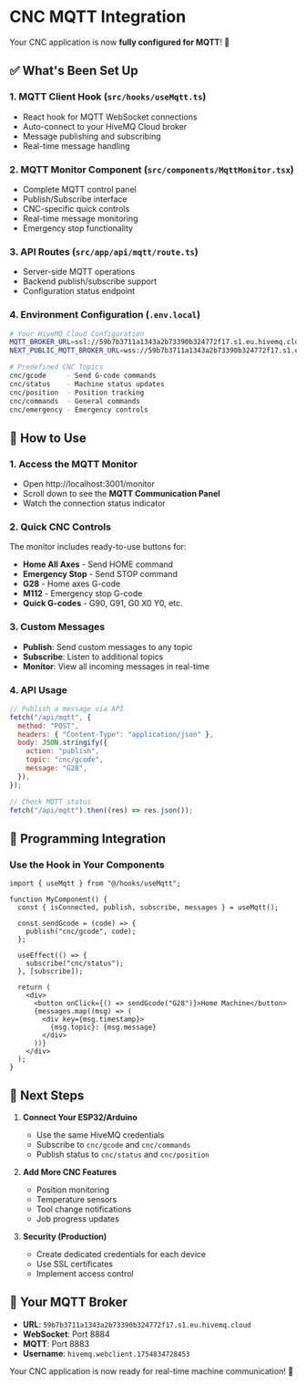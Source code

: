 # CNC MQTT Integration

Your CNC application is now **fully configured for MQTT**! 🎉

## ✅ What's Been Set Up

### 1. **MQTT Client Hook** (`src/hooks/useMqtt.ts`)

- React hook for MQTT WebSocket connections
- Auto-connect to your HiveMQ Cloud broker
- Message publishing and subscribing
- Real-time message handling

### 2. **MQTT Monitor Component** (`src/components/MqttMonitor.tsx`)

- Complete MQTT control panel
- Publish/Subscribe interface
- CNC-specific quick controls
- Real-time message monitoring
- Emergency stop functionality

### 3. **API Routes** (`src/app/api/mqtt/route.ts`)

- Server-side MQTT operations
- Backend publish/subscribe support
- Configuration status endpoint

### 4. **Environment Configuration** (`.env.local`)

```bash
# Your HiveMQ Cloud Configuration
MQTT_BROKER_URL=ssl://59b7b3711a1343a2b73390b324772f17.s1.eu.hivemq.cloud:8883
NEXT_PUBLIC_MQTT_BROKER_URL=wss://59b7b3711a1343a2b73390b324772f17.s1.eu.hivemq.cloud:8884/mqtt

# Predefined CNC Topics
cnc/gcode     - Send G-code commands
cnc/status    - Machine status updates
cnc/position  - Position tracking
cnc/commands  - General commands
cnc/emergency - Emergency controls
```

## 🚀 How to Use

### 1. **Access the MQTT Monitor**

- Open http://localhost:3001/monitor
- Scroll down to see the **MQTT Communication Panel**
- Watch the connection status indicator

### 2. **Quick CNC Controls**

The monitor includes ready-to-use buttons for:

- **Home All Axes** - Send HOME command
- **Emergency Stop** - Send STOP command
- **G28** - Home axes G-code
- **M112** - Emergency stop G-code
- **Quick G-codes** - G90, G91, G0 X0 Y0, etc.

### 3. **Custom Messages**

- **Publish**: Send custom messages to any topic
- **Subscribe**: Listen to additional topics
- **Monitor**: View all incoming messages in real-time

### 4. **API Usage**

```javascript
// Publish a message via API
fetch("/api/mqtt", {
  method: "POST",
  headers: { "Content-Type": "application/json" },
  body: JSON.stringify({
    action: "publish",
    topic: "cnc/gcode",
    message: "G28",
  }),
});

// Check MQTT status
fetch("/api/mqtt").then((res) => res.json());
```

## 🔧 Programming Integration

### Use the Hook in Your Components

```tsx
import { useMqtt } from "@/hooks/useMqtt";

function MyComponent() {
  const { isConnected, publish, subscribe, messages } = useMqtt();

  const sendGcode = (code) => {
    publish("cnc/gcode", code);
  };

  useEffect(() => {
    subscribe("cnc/status");
  }, [subscribe]);

  return (
    <div>
      <button onClick={() => sendGcode("G28")}>Home Machine</button>
      {messages.map((msg) => (
        <div key={msg.timestamp}>
          {msg.topic}: {msg.message}
        </div>
      ))}
    </div>
  );
}
```

## 🎯 Next Steps

1. **Connect Your ESP32/Arduino**

   - Use the same HiveMQ credentials
   - Subscribe to `cnc/gcode` and `cnc/commands`
   - Publish status to `cnc/status` and `cnc/position`

2. **Add More CNC Features**

   - Position monitoring
   - Temperature sensors
   - Tool change notifications
   - Job progress updates

3. **Security (Production)**
   - Create dedicated credentials for each device
   - Use SSL certificates
   - Implement access control

## 🔗 Your MQTT Broker

- **URL**: `59b7b3711a1343a2b73390b324772f17.s1.eu.hivemq.cloud`
- **WebSocket**: Port 8884
- **MQTT**: Port 8883
- **Username**: `hivemq.webclient.1754834728453`

Your CNC application is now ready for real-time machine communication! 🚀
